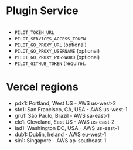 # Plugin Service

```bash

```

- `PILOT_TOKEN_URL`
- `PILOT_SERVICES_ACCESS_TOKEN`
- `PILOT_GO_PROXY_URL` (optional)
- `PILOT_GO_PROXY_USERNAME` (optional)
- `PILOT_GO_PROXY_PASSWORD` (optional)
- `PILOT_GITHUB_TOKEN` (require).

# Vercel regions

- pdx1: Portland, West US - AWS us-west-2
- sfo1: San Francisco, CA, USA - AWS us-west-1
- gru1: São Paulo, Brazil - AWS sa-east-1
- cle1: Cleveland, East US - AWS us-east-2
- iad1: Washington DC, USA - AWS us-east-1
- dub1: Dublin, Ireland - AWS eu-west-1
- sin1: Singapore - AWS ap-southeast-1
